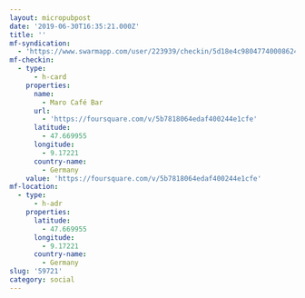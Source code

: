 ```yaml
---
layout: micropubpost
date: '2019-06-30T16:35:21.000Z'
title: ''
mf-syndication:
  - 'https://www.swarmapp.com/user/223939/checkin/5d18e4c98047740008624441'
mf-checkin:
  - type:
      - h-card
    properties:
      name:
        - Maro Café Bar
      url:
        - 'https://foursquare.com/v/5b7818064edaf400244e1cfe'
      latitude:
        - 47.669955
      longitude:
        - 9.17221
      country-name:
        - Germany
    value: 'https://foursquare.com/v/5b7818064edaf400244e1cfe'
mf-location:
  - type:
      - h-adr
    properties:
      latitude:
        - 47.669955
      longitude:
        - 9.17221
      country-name:
        - Germany
slug: '59721'
category: social
---
```

